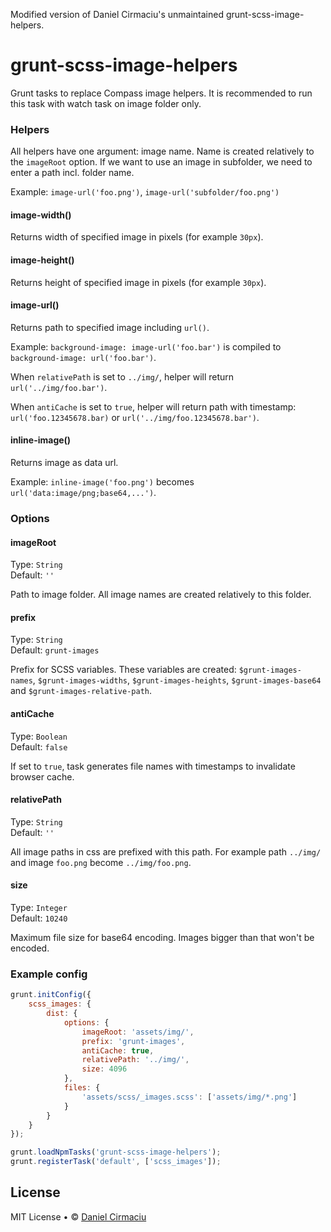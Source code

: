 Modified version of  Daniel Cirmaciu's unmaintained grunt-scss-image-helpers.

# grunt-scss-image-helpers

Grunt tasks to replace Compass image helpers. It is recommended to run this task with watch task on image folder only.

### Helpers

All helpers have one argument: image name. Name is created relatively to the `imageRoot` option. If we want to use an image in subfolder, we need to enter a path incl. folder name.

Example: `image-url('foo.png')`, `image-url('subfolder/foo.png')`

#### image-width()

Returns width of specified image in pixels (for example `30px`).

#### image-height()

Returns height of specified image in pixels (for example `30px`).

#### image-url()

Returns path to specified image including `url()`.

Example: `background-image: image-url('foo.bar')` is compiled to `background-image: url('foo.bar')`.

When `relativePath` is set to `../img/`, helper will return `url('../img/foo.bar')`. 

When `antiCache` is set to `true`, helper will return path with timestamp: `url('foo.12345678.bar)` or `url('../img/foo.12345678.bar')`.

#### inline-image()

Returns image as data url.

Example: `inline-image('foo.png')` becomes `url('data:image/png;base64,...')`.

### Options

#### imageRoot

Type: `String`  
Default: `''`

Path to image folder. All image names are created relatively to this folder.

#### prefix

Type: `String`  
Default: `grunt-images`

Prefix for SCSS variables. These variables are created: `$grunt-images-names`, `$grunt-images-widths`, `$grunt-images-heights`, `$grunt-images-base64` and `$grunt-images-relative-path`.

#### antiCache

Type: `Boolean`  
Default: `false`

If set to `true`, task generates file names with timestamps to invalidate browser cache.


#### relativePath

Type: `String`  
Default: `''`

All image paths in css are prefixed with this path. For example path `../img/` and image `foo.png` become `../img/foo.png`.

#### size

Type: `Integer`  
Default: `10240`

Maximum file size for base64 encoding. Images bigger than that won't be encoded.

### Example config

```javascript
grunt.initConfig({
    scss_images: {
        dist: {
            options: {
                imageRoot: 'assets/img/',
                prefix: 'grunt-images',
                antiCache: true,
                relativePath: '../img/',
                size: 4096
            },
            files: {
                'assets/scss/_images.scss': ['assets/img/*.png']
            }
        }
    }
});

grunt.loadNpmTasks('grunt-scss-image-helpers');
grunt.registerTask('default', ['scss_images']);
```
## License

MIT License • © [Daniel Cirmaciu](http://cirmaciu.cz)

